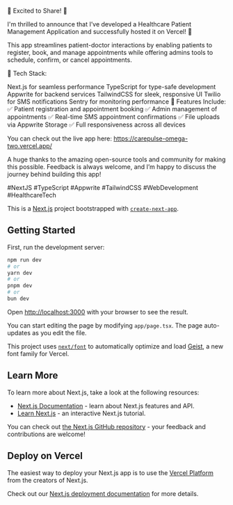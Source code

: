 🌟 Excited to Share! 🌟

I'm thrilled to announce that I’ve developed a Healthcare Patient Management Application and successfully hosted it on Vercel! 🚀

This app streamlines patient-doctor interactions by enabling patients to register, book, and manage appointments while offering admins tools to schedule, confirm, or cancel appointments.

🔧 Tech Stack:

Next.js for seamless performance
TypeScript for type-safe development
Appwrite for backend services
TailwindCSS for sleek, responsive UI
Twilio for SMS notifications
Sentry for monitoring performance
🔑 Features Include:
✅ Patient registration and appointment booking
✅ Admin management of appointments
✅ Real-time SMS appointment confirmations
✅ File uploads via Appwrite Storage
✅ Full responsiveness across all devices

You can check out the live app here: https://carepulse-omega-two.vercel.app/

A huge thanks to the amazing open-source tools and community for making this possible. Feedback is always welcome, and I’m happy to discuss the journey behind building this app!

#NextJS #TypeScript #Appwrite #TailwindCSS #WebDevelopment #HealthcareTech

This is a [Next.js](https://nextjs.org) project bootstrapped with [`create-next-app`](https://nextjs.org/docs/app/api-reference/cli/create-next-app).

## Getting Started

First, run the development server:

```bash
npm run dev
# or
yarn dev
# or
pnpm dev
# or
bun dev
```

Open [http://localhost:3000](http://localhost:3000) with your browser to see the result.

You can start editing the page by modifying `app/page.tsx`. The page auto-updates as you edit the file.

This project uses [`next/font`](https://nextjs.org/docs/app/building-your-application/optimizing/fonts) to automatically optimize and load [Geist](https://vercel.com/font), a new font family for Vercel.

## Learn More

To learn more about Next.js, take a look at the following resources:

- [Next.js Documentation](https://nextjs.org/docs) - learn about Next.js features and API.
- [Learn Next.js](https://nextjs.org/learn) - an interactive Next.js tutorial.

You can check out [the Next.js GitHub repository](https://github.com/vercel/next.js) - your feedback and contributions are welcome!

## Deploy on Vercel

The easiest way to deploy your Next.js app is to use the [Vercel Platform](https://vercel.com/new?utm_medium=default-template&filter=next.js&utm_source=create-next-app&utm_campaign=create-next-app-readme) from the creators of Next.js.

Check out our [Next.js deployment documentation](https://nextjs.org/docs/app/building-your-application/deploying) for more details.
